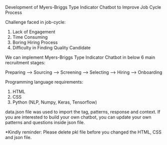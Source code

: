 Development of Myers-Briggs Type Indicator Chatbot to Improve Job Cycle Process 

Challenge faced in job-cycle:
1. Lack of Engagement
2. Time Consuming
3. Boring Hiring Process
4. Difficulty in Finding Quality Candidate

We can implement Myers-Briggs Type Indicator Chatbot in below 6 main recruitment stages:

Preparing --> Sourcing --> Screening --> Selecting --> Hiring --> Onboarding

Programming language requirements:
1. HTML
2. CSS
3. Python (NLP, Numpy, Keras, Tensorflow)

data.json file was used to import the tag, patterns, response and context. If you are interested  to build your own chatbot, you can update your own patterns and questions inside json file.

*Kindly reminder: Please delete pkl file before you changed the HTML, CSS and json file.
